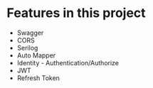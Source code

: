 # Features in this project
- Swagger
- CORS
- Serilog
- Auto Mapper
- Identity - Authentication/Authorize
- JWT 
- Refresh Token
